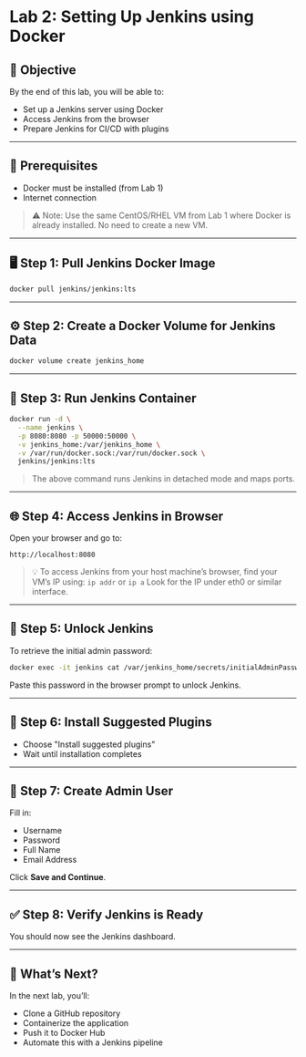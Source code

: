 # Lab 2: Setting Up Jenkins using Docker

## 🧠 Objective
By the end of this lab, you will be able to:
- Set up a Jenkins server using Docker
- Access Jenkins from the browser
- Prepare Jenkins for CI/CD with plugins

---

## 🔧 Prerequisites
- Docker must be installed (from Lab 1)
- Internet connection

>⚠️ Note: Use the same CentOS/RHEL VM from Lab 1 where Docker is already installed. No need to create a new VM.

---

## 🖥️ Step 1: Pull Jenkins Docker Image
```bash
docker pull jenkins/jenkins:lts
```

---

## ⚙️ Step 2: Create a Docker Volume for Jenkins Data
```bash
docker volume create jenkins_home
```

---

## 🚀 Step 3: Run Jenkins Container
```bash
docker run -d \
  --name jenkins \
  -p 8080:8080 -p 50000:50000 \
  -v jenkins_home:/var/jenkins_home \
  -v /var/run/docker.sock:/var/run/docker.sock \
  jenkins/jenkins:lts
```

> The above command runs Jenkins in detached mode and maps ports.

---

## 🌐 Step 4: Access Jenkins in Browser
Open your browser and go to:
```
http://localhost:8080
```
>💡 To access Jenkins from your host machine’s browser, find your VM’s IP using:
```ip addr``` or ```ip a```
Look for the IP under eth0 or similar interface.
---

## 🔑 Step 5: Unlock Jenkins
To retrieve the initial admin password:
```bash
docker exec -it jenkins cat /var/jenkins_home/secrets/initialAdminPassword
```

Paste this password in the browser prompt to unlock Jenkins.

---

## 🧩 Step 6: Install Suggested Plugins
- Choose "Install suggested plugins"
- Wait until installation completes

---

## 👤 Step 7: Create Admin User
Fill in:
- Username
- Password
- Full Name
- Email Address

Click **Save and Continue**.

---

## ✅ Step 8: Verify Jenkins is Ready
You should now see the Jenkins dashboard.

---

## 🚀 What’s Next?
In the next lab, you’ll:
- Clone a GitHub repository
- Containerize the application
- Push it to Docker Hub
- Automate this with a Jenkins pipeline
